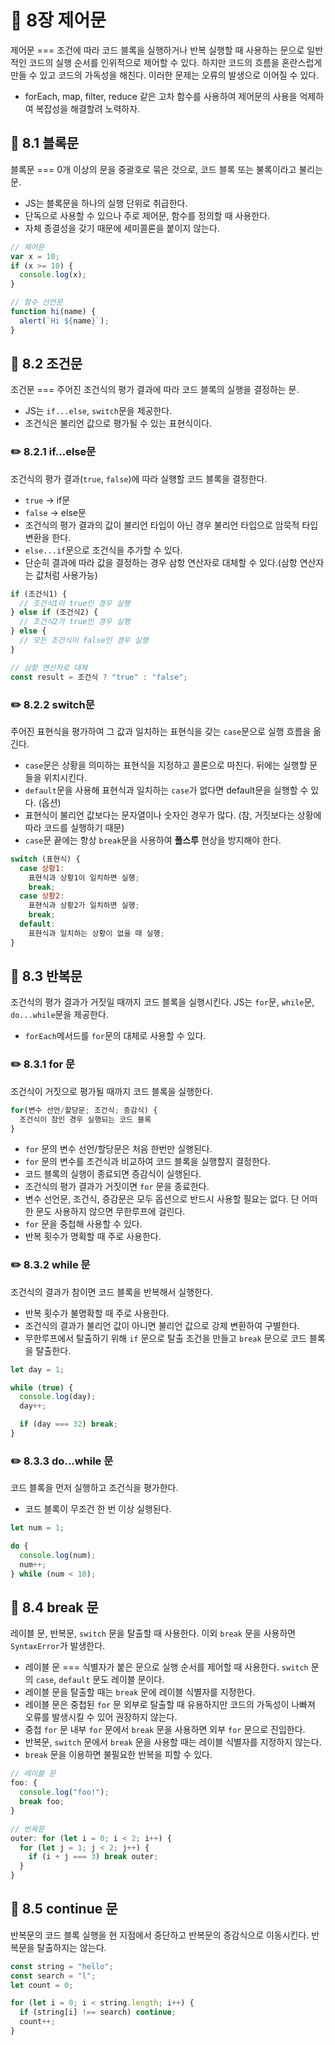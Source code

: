 # 📕 8장 제어문

제어문 === 조건에 따라 코드 블록을 실행하거나 반복 실행할 때 사용하는 문으로 일반적인 코드의 실행 순서를 인위적으로 제어할 수 있다. 하지만 코드의 흐름을 혼란스럽게 만들 수 있고 코드의 가독성을 해친다. 이러한 문제는 오류의 발생으로 이어질 수 있다.

- forEach, map, filter, reduce 같은 고차 함수를 사용하여 제어문의 사용을 억제하여 복잡성을 해결할려 노력하자.

## 📝 8.1 블록문

블록문 === 0개 이상의 문을 중괄호로 묶은 것으로, 코드 블록 또는 불록이라고 불리는 문.

- JS는 블록문을 하나의 실행 단위로 취급한다.
- 단독으로 사용할 수 있으나 주로 제어문, 함수를 정의할 때 사용한다.
- 자체 종결성을 갖기 때문에 세미콜론을 붙이지 않는다.

```js
// 제어문
var x = 10;
if (x >= 10) {
  console.log(x);
}

// 함수 선언문
function hi(name) {
  alert(`Hi ${name}`);
}
```

## 📝 8.2 조건문

조건문 === 주어진 조건식의 평가 결과에 따라 코드 블록의 실행을 결정하는 문.

- JS는 `if...else`, `switch`문을 제공한다.
- 조건식은 불리언 값으로 평가될 수 있는 표현식이다.

### ✏️ 8.2.1 if...else문

조건식의 평가 결과(`true`, `false`)에 따라 실행할 코드 블록을 결정한다.

- `true` -> if문
- `false` -> else문
- 조건식의 평가 결과의 값이 불리언 타입이 아닌 경우 불리언 타입으로 암묵적 타입 변환을 한다.
- `else...if`문으로 조건식을 추가할 수 있다.
- 단순히 결과에 따라 값을 결정하는 경우 삼항 연산자로 대체할 수 있다.(삼항 연산자는 값처럼 사용가능)

```js
if (조건식1) {
  // 조건식1이 true인 경우 실행
} else if (조건식2) {
  // 조건식2가 true인 경우 실행
} else {
  // 모든 조건식이 false인 경우 실행
}

// 삼항 연산자로 대체
const result = 조건식 ? "true" : "false";
```

### ✏️ 8.2.2 switch문

주어진 표현식을 평가하여 그 값과 일치하는 표현식을 갖는 `case`문으로 실행 흐름을 옮긴다.

- `case`문은 상황을 의미하는 표현식을 지정하고 콜론으로 마친다. 뒤에는 실행할 문들을 위치시킨다.
- `default`문을 사용해 표현식과 일치하는 `case`가 없다면 default문을 실행할 수 있다. (옵션)
- 표현식이 불리언 값보다는 문자열이나 숫자인 경우가 많다. (참, 거짓보다는 상황에 따라 코드를 실행하기 때문)
- `case`문 끝에는 항상 `break`문을 사용하여 **폴스루** 현상을 방지해야 한다.

```js
switch (표현식) {
  case 상황1:
    표현식과 상황1이 일치하면 실행;
    break;
  case 상황2:
    표현식과 상황2가 일치하면 실행;
    break;
  default:
    표현식과 일치하는 상황이 없을 때 실행;
}
```

## 📝 8.3 반복문

조건식의 평가 결과가 거짓일 때까지 코드 블록을 실행시킨다. JS는 `for`문, `while`문, `do...while`문을 제공한다.

- `forEach`메서드를 `for`문의 대체로 사용할 수 있다.

### ✏️ 8.3.1 for 문

조건식이 거짓으로 평가될 때까지 코드 블록을 실행한다.

```js
for(변수 선언/할당문; 조건식; 증감식) {
  조건식이 참인 경우 실행되는 코드 블록
}
```

- `for` 문의 변수 선언/할당문은 처음 한번만 실행된다.
- `for` 문의 변수를 조건식과 비교하여 코드 블록을 실행할지 결정한다.
- 코드 블록의 실행이 종료되면 증감식이 실행된다.
- 조건식의 평가 결과가 거짓이면 `for` 문을 종료한다.
- 변수 선언문, 조건식, 증감문은 모두 옵션으로 반드시 사용할 필요는 없다. 단 어떠한 문도 사용하지 않으면 무한루프에 걸린다.
- `for` 문을 중첩해 사용할 수 있다.
- 반복 횟수가 명확할 때 주로 사용한다.

### ✏️ 8.3.2 while 문

조건식의 결과가 참이면 코드 블록을 반복해서 실행한다.

- 반복 횟수가 불명확할 때 주로 사용한다.
- 조건식의 결과가 불리언 값이 아니면 불리언 값으로 강제 변환하여 구별한다.
- 무한루프에서 탈출하기 위해 `if` 문으로 탈출 조건을 만들고 `break` 문으로 코드 블록을 탈출한다.

```js
let day = 1;

while (true) {
  console.log(day);
  day++;

  if (day === 32) break;
}
```

### ✏️ 8.3.3 do...while 문

코드 블록을 먼저 실행하고 조건식을 평가한다.

- 코드 블록이 무조건 한 번 이상 실행된다.

```js
let num = 1;

do {
  console.log(num);
  num++;
} while (num < 10);
```

## 📝 8.4 break 문

레이블 문, 반복문, `switch` 문을 탈출할 때 사용한다. 이외 `break` 문을 사용하면 `SyntaxError`가 발생한다.

- 레이블 문 === 식별자가 붙은 문으로 실행 순서를 제어할 때 사용한다. `switch` 문의 `case`, `default` 문도 레이블 문이다.
- 레이블 문을 탈출할 때는 `break` 문에 레이블 식별자를 지정한다.
- 레이블 문은 중첩된 `for` 문 외부로 탈출할 때 유용하지만 코드의 가독성이 나빠져 오류를 발생시킬 수 있어 권장하지 않는다.
- 중첩 `for` 문 내부 `for` 문에서 `break` 문을 사용하면 외부 `for` 문으로 진입한다.
- 반복문, `switch` 문에서 `break` 문을 사용할 때는 레이블 식별자를 지정하지 않는다.
- `break` 문을 이용하면 불필요한 반복을 피할 수 있다.

```js
// 레이블 문
foo: {
  console.log("foo!");
  break foo;
}

// 반목문
outer: for (let i = 0; i < 2; i++) {
  for (let j = 1; j < 2; j++) {
    if (i + j === 3) break outer;
  }
}
```

## 📝 8.5 continue 문

반복문의 코드 블록 실행을 현 지점에서 중단하고 반복문의 증감식으로 이동시킨다. 반복문을 탈출하지는 않는다.

```js
const string = "hello";
const search = "l";
let count = 0;

for (let i = 0; i < string.length; i++) {
  if (string[i] !== search) continue;
  count++;
}
```
